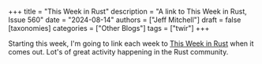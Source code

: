 +++
title = "This Week in Rust"
description = "A link to This Week in Rust, Issue 560"
date = "2024-08-14"
authors = ["Jeff Mitchell"]
draft = false
[taxonomies]
categories = ["Other Blogs"]
tags = ["twir"]
+++

Starting this week, I'm going to link each week to [This Week in Rust](https://this-week-in-rust.org/blog/2024/08/14/this-week-in-rust-560/?ref=dailydev) when it comes out.
Lot's of great activity happening in the Rust community.
